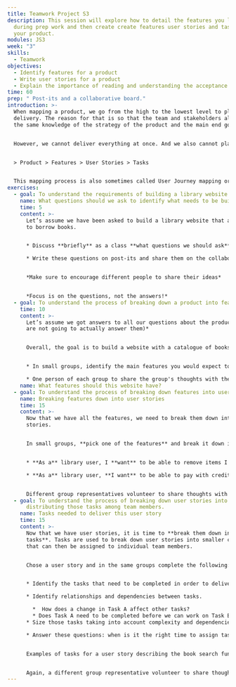 ```yaml
---
title: Teamwork Project S3
description: This session will explore how to detail the features you listed
  during prep work and then create create features user stories and tasks for
  your product.
modules: JS3
week: "3"
skills:
  - Teamwork
objectives:
  - Identify features for a product
  - Write user stories for a product
  - Explain the importance of reading and understanding the acceptance criteria
time: 60
prep: " Post-its and a collaborative board."
introduction: >-
  When mapping a product, we go from the high to the lowest level to plan our
  delivery. The reason for that is so that the team and stakeholders all have
  the same knowledge of the strategy of the product and the main end goal.


  However, we cannot deliver everything at once. And we also cannot plan every detail. We can prioritise the must-haves and then focus on them.


  > Product > Features > User Stories > Tasks


  This mapping process is also sometimes called User Journey mapping or Story Mapping.  And you can - and should - do it whenever you are starting a new project.
exercises:
  - goal: To understand the requirements of building a library website.
    name: What questions should we ask to identify what needs to be built?
    time: 5
    content: >-
      Let’s assume we have been asked to build a library website that allows you
      to borrow books. 


      * Discuss **briefly** as a class **what questions we should ask** to understand better what we will build.  

      * Write these questions on post-its and share them on the collaborative board. 


      *Make sure to encourage different people to share their ideas*


      *Focus is on the questions, not the answers!*
  - goal: To understand the process of breaking down a product into features.
    time: 10
    content: >-
      Let’s assume we got answers to all our questions about the product. *(We
      are not going to actually answer them)*


      Overall, the goal is to build a website with a catalogue of books that can be borrowed online.


      * In small groups, identify the main features you would expect to see on this website. *In this example, features could be a shopping cart, book search, etc.*

      * One person of each group to share the group's thoughts with the class.
    name: What features should this website have?
  - goal: To understand the process of breaking down features into user stories.
    name: Breaking features down into user stories
    time: 15
    content: >-
      Now that we have all the features, we need to break them down into user
      stories.


      In small groups, **pick one of the features** and break it down into at least **2 user stories**. For example, for the shopping cart feature the user stories could be:


      * **As a** library user, I **want** to be able to remove items I have included in my shopping cart **so that** when I checkout the remaining books are the ones I want to borrow. 

      * **As a** library user, **I want** to be able to pay with credit card for the books in my shopping cart **so they** can be delivered to me


      Different group representatives volunteer to share thoughts with the class.
  - goal: To understand the process of breaking down user stories into tasks and
      distributing those tasks among team members.
    name: Tasks needed to deliver this user story
    time: 15
    content: >-
      Now that we have user stories, it is time to **break them down into
      tasks**. Tasks are used to break down user stories into smaller components
      that can then be assigned to individual team members. 


      Chose a user story and in t﻿he same groups complete the following:


      * Identify the tasks that need to be completed in order to deliver value to the user, providing the outcome described in the user story.

      * Identify relationships and dependencies between tasks.

        *  How does a change in Task A affect other tasks? 
        * Does Task A need to be completed before we can work on Task B?
      * Size those tasks taking into account complexity and dependencies.

      * Answer these questions: when is it the right time to assign tasks to team members, what would be the criteria you would follow when assigning tasks?


      Examples of tasks for a user story describing the book search functionality could be Search Box, Text Autocomplete, Database creation and setup. Discuss in small groups. 


      Again, a different group representative volunteer to share thoughts with the class.
---
```

